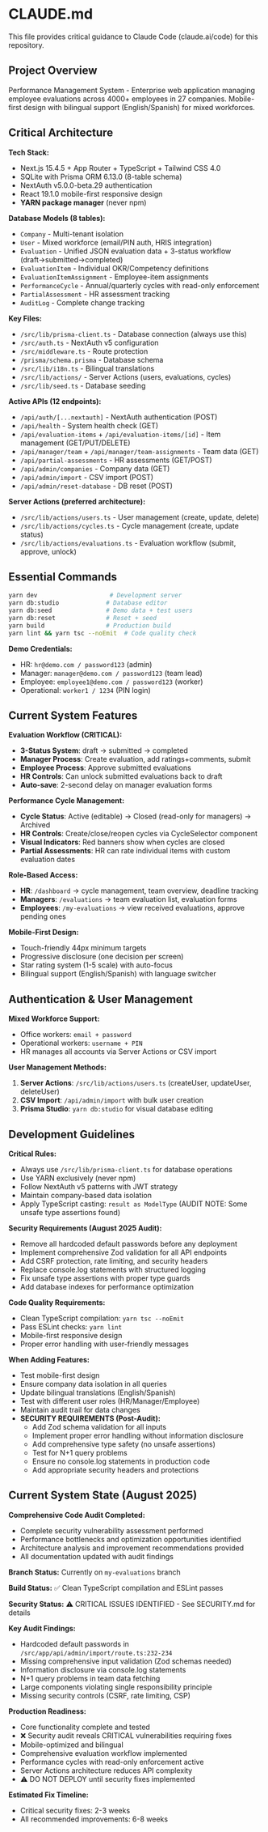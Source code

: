# CLAUDE.md

This file provides critical guidance to Claude Code (claude.ai/code) for this repository.

## Project Overview

Performance Management System - Enterprise web application managing employee evaluations across 4000+ employees in 27 companies. Mobile-first design with bilingual support (English/Spanish) for mixed workforces.

## Critical Architecture

**Tech Stack:**
- Next.js 15.4.5 + App Router + TypeScript + Tailwind CSS 4.0
- SQLite with Prisma ORM 6.13.0 (8-table schema)
- NextAuth v5.0.0-beta.29 authentication
- React 19.1.0 mobile-first responsive design
- **YARN package manager** (never npm)

**Database Models (8 tables):**
- `Company` - Multi-tenant isolation
- `User` - Mixed workforce (email/PIN auth, HRIS integration)
- `Evaluation` - Unified JSON evaluation data + 3-status workflow (draft→submitted→completed)
- `EvaluationItem` - Individual OKR/Competency definitions 
- `EvaluationItemAssignment` - Employee-item assignments
- `PerformanceCycle` - Annual/quarterly cycles with read-only enforcement
- `PartialAssessment` - HR assessment tracking
- `AuditLog` - Complete change tracking

**Key Files:**
- `/src/lib/prisma-client.ts` - Database connection (always use this)
- `/src/auth.ts` - NextAuth v5 configuration
- `/src/middleware.ts` - Route protection
- `/prisma/schema.prisma` - Database schema
- `/src/lib/i18n.ts` - Bilingual translations
- `/src/lib/actions/` - Server Actions (users, evaluations, cycles)
- `/src/lib/seed.ts` - Database seeding

**Active APIs (12 endpoints):**
- `/api/auth/[...nextauth]` - NextAuth authentication (POST)
- `/api/health` - System health check (GET)
- `/api/evaluation-items` + `/api/evaluation-items/[id]` - Item management (GET/PUT/DELETE)
- `/api/manager/team` + `/api/manager/team-assignments` - Team data (GET)
- `/api/partial-assessments` - HR assessments (GET/POST)
- `/api/admin/companies` - Company data (GET)
- `/api/admin/import` - CSV import (POST)
- `/api/admin/reset-database` - DB reset (POST)

**Server Actions (preferred architecture):**
- `/src/lib/actions/users.ts` - User management (create, update, delete)
- `/src/lib/actions/cycles.ts` - Cycle management (create, update status)
- `/src/lib/actions/evaluations.ts` - Evaluation workflow (submit, approve, unlock)

## Essential Commands

```bash
yarn dev                    # Development server
yarn db:studio             # Database editor
yarn db:seed               # Demo data + test users
yarn db:reset              # Reset + seed
yarn build                 # Production build
yarn lint && yarn tsc --noEmit  # Code quality check
```

**Demo Credentials:**
- HR: `hr@demo.com / password123` (admin)
- Manager: `manager@demo.com / password123` (team lead)
- Employee: `employee1@demo.com / password123` (worker)
- Operational: `worker1 / 1234` (PIN login)

## Current System Features

**Evaluation Workflow (CRITICAL):**
- **3-Status System**: draft → submitted → completed
- **Manager Process**: Create evaluation, add ratings+comments, submit
- **Employee Process**: Approve submitted evaluations
- **HR Controls**: Can unlock submitted evaluations back to draft
- **Auto-save**: 2-second delay on manager evaluation forms

**Performance Cycle Management:**
- **Cycle Status**: Active (editable) → Closed (read-only for managers) → Archived
- **HR Controls**: Create/close/reopen cycles via CycleSelector component
- **Visual Indicators**: Red banners show when cycles are closed
- **Partial Assessments**: HR can rate individual items with custom evaluation dates

**Role-Based Access:**
- **HR**: `/dashboard` → cycle management, team overview, deadline tracking
- **Managers**: `/evaluations` → team evaluation list, evaluation forms
- **Employees**: `/my-evaluations` → view received evaluations, approve pending ones

**Mobile-First Design:**
- Touch-friendly 44px minimum targets
- Progressive disclosure (one decision per screen)
- Star rating system (1-5 scale) with auto-focus
- Bilingual support (English/Spanish) with language switcher

## Authentication & User Management

**Mixed Workforce Support:**
- Office workers: `email + password`
- Operational workers: `username + PIN`
- HR manages all accounts via Server Actions or CSV import

**User Management Methods:**
1. **Server Actions**: `/src/lib/actions/users.ts` (createUser, updateUser, deleteUser)
2. **CSV Import**: `/api/admin/import` with bulk user creation
3. **Prisma Studio**: `yarn db:studio` for visual database editing

## Development Guidelines

**Critical Rules:**
- Always use `/src/lib/prisma-client.ts` for database operations
- Use YARN exclusively (never npm)
- Follow NextAuth v5 patterns with JWT strategy
- Maintain company-based data isolation
- Apply TypeScript casting: `result as ModelType` (AUDIT NOTE: Some unsafe type assertions found)

**Security Requirements (August 2025 Audit):**
- Remove all hardcoded default passwords before any deployment
- Implement comprehensive Zod validation for all API endpoints
- Add CSRF protection, rate limiting, and security headers
- Replace console.log statements with structured logging
- Fix unsafe type assertions with proper type guards
- Add database indexes for performance optimization

**Code Quality Requirements:**
- Clean TypeScript compilation: `yarn tsc --noEmit`
- Pass ESLint checks: `yarn lint`
- Mobile-first responsive design
- Proper error handling with user-friendly messages

**When Adding Features:**
- Test mobile-first design
- Ensure company data isolation in all queries
- Update bilingual translations (English/Spanish)
- Test with different user roles (HR/Manager/Employee)
- Maintain audit trail for data changes
- **SECURITY REQUIREMENTS (Post-Audit):**
  - Add Zod schema validation for all inputs
  - Implement proper error handling without information disclosure
  - Add comprehensive type safety (no unsafe assertions)
  - Test for N+1 query problems
  - Ensure no console.log statements in production code
  - Add appropriate security headers and protections

## Current System State (August 2025)

**Comprehensive Code Audit Completed:**
- Complete security vulnerability assessment performed
- Performance bottlenecks and optimization opportunities identified
- Architecture analysis and improvement recommendations provided
- All documentation updated with audit findings

**Branch Status:** Currently on `my-evaluations` branch

**Build Status:** ✅ Clean TypeScript compilation and ESLint passes

**Security Status:** ⚠️ CRITICAL ISSUES IDENTIFIED - See SECURITY.md for details

**Key Audit Findings:**
- Hardcoded default passwords in `/src/app/api/admin/import/route.ts:232-234`
- Missing comprehensive input validation (Zod schemas needed)
- Information disclosure via console.log statements
- N+1 query problems in team data fetching
- Large components violating single responsibility principle
- Missing security controls (CSRF, rate limiting, CSP)

**Production Readiness:**
- Core functionality complete and tested
- ❌ Security audit reveals CRITICAL vulnerabilities requiring fixes
- Mobile-optimized and bilingual
- Comprehensive evaluation workflow implemented
- Performance cycles with read-only enforcement active
- Server Actions architecture reduces API complexity
- ⚠️ DO NOT DEPLOY until security fixes implemented

**Estimated Fix Timeline:**
- Critical security fixes: 2-3 weeks
- All recommended improvements: 6-8 weeks